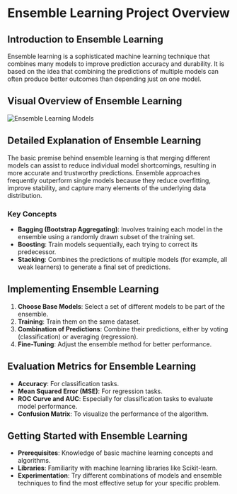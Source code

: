 
# Ensemble Learning Project Overview

## Introduction to Ensemble Learning
Ensemble learning is a sophisticated machine learning technique that combines many models to improve prediction accuracy and durability. It is based on the idea that combining the predictions of multiple models can often produce better outcomes than depending just on one model.

## Visual Overview of Ensemble Learning
![Ensemble Learning Models](https://assets-global.website-files.com/5d7b77b063a9066d83e1209c/61a4414d5e568a661fb7896c_mji7xyiAlyQAdxQde14HY1OVvAVzDyyKhDOo4a4bg53_m2OHUvHhMGexaHuHCfKGRVQQlfFlihuodX7LD5hugPgGw8ZzJV4bHjHc648Zr0LyVr2I0i6ciJvJri_OFCuQpOf81xcn.png)

## Detailed Explanation of Ensemble Learning
The basic premise behind ensemble learning is that merging different models can assist to reduce individual model shortcomings, resulting in more accurate and trustworthy predictions.
Ensemble approaches frequently outperform single models because they reduce overfitting, improve stability, and capture many elements of the underlying data distribution.

### Key Concepts
- **Bagging (Bootstrap Aggregating)**: Involves training each model in the ensemble using a randomly drawn subset of the training set.
- **Boosting**: Train models sequentially, each trying to correct its predecessor.
- **Stacking**: Combines the predictions of multiple models (for example, all weak learners) to generate a final set of predictions.

## Implementing Ensemble Learning
1. **Choose Base Models**: Select a set of different models to be part of the ensemble.
2. **Training**: Train them on the same dataset.
3. **Combination of Predictions**: Combine their predictions, either by voting (classification) or averaging (regression).
4. **Fine-Tuning**: Adjust the ensemble method for better performance.

## Evaluation Metrics for Ensemble Learning
- **Accuracy**: For classification tasks.
- **Mean Squared Error (MSE)**: For regression tasks.
- **ROC Curve and AUC**: Especially for classification tasks to evaluate model performance.
- **Confusion Matrix**: To visualize the performance of the algorithm.

## Getting Started with Ensemble Learning
- **Prerequisites**: Knowledge of basic machine learning concepts and algorithms.
- **Libraries**: Familiarity with machine learning libraries like Scikit-learn.
- **Experimentation**: Try different combinations of models and ensemble techniques to find the most effective setup for your specific problem.
